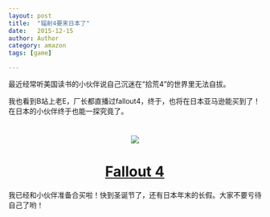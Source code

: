 ```yaml
---
layout: post
title:  "辐射4要来日本了"
date:   2015-12-15
author: Author
category: amazon
tags: [game]

---
```


最近经常听美国读书的小伙伴说自己沉迷在“拾荒4”的世界里无法自拔。<p>
我也看到B站上老E，厂长都直播过fallout4，终于，也将在日本亚马逊能买到了！在日本的小伙伴终于也能一探究竟了。  <p>

<h1><center><a rel="nofollow" href="http://www.amazon.co.jp/gp/product/B0151GVJSY/ref=as_li_ss_il?ie=UTF8&camp=247&creative=7399&creativeASIN=B0151GVJSY&linkCode=as2&tag=hjy37210a-22"><img border="0" src="http://ws-fe.amazon-adsystem.com/widgets/q?_encoding=UTF8&ASIN=B0151GVJSY&Format=_SL250_&ID=AsinImage&MarketPlace=JP&ServiceVersion=20070822&WS=1&tag=hjy37210a-22" ></a><img src="http://ir-jp.amazon-adsystem.com/e/ir?t=hjy37210a-22&l=as2&o=9&a=B0151GVJSY" width="1" height="1" border="0" alt="" style="border:none !important; margin:0px !important;" /></h1></center>
<h1><center><a rel="nofollow" href="http://www.amazon.co.jp/gp/product/B0151GVJSY/ref=as_li_ss_tl?ie=UTF8&camp=247&creative=7399&creativeASIN=B0151GVJSY&linkCode=as2&tag=hjy37210a-22">Fallout 4</a><img src="http://ir-jp.amazon-adsystem.com/e/ir?t=hjy37210a-22&l=as2&o=9&a=B0151GVJSY" width="1" height="1" border="0" alt="" style="border:none !important; margin:0px !important;" /></h1></center>  

我已经和小伙伴准备合买啦！快到圣诞节了，还有日本年末的长假。大家不要亏待自己了哟！
